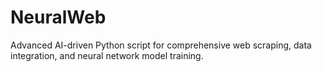 # NeuralWeb
Advanced AI-driven Python script for comprehensive web scraping, data integration, and neural network model training.
